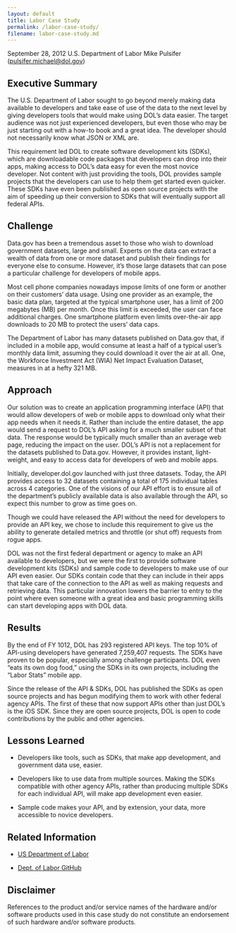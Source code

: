 ```yaml
---
layout: default
title: Labor Case Study
permalink: /labor-case-study/
filename: labor-case-study.md
---
```


September 28, 2012
U.S. Department of Labor
Mike Pulsifer (pulsifer.michael@dol.gov)

## Executive Summary

The U.S. Department of Labor sought to go beyond merely making data available to developers and take ease of use of the data to the next level by giving developers tools that would make using DOL’s data easier. The target audience was not just experienced developers, but even those who may be just starting out with a how-to book and a great idea. The developer should not necessarily know what JSON or XML are.

This requirement led DOL to create software development kits (SDKs), which are downloadable code packages that developers can drop into their apps, making access to DOL’s data easy for even the most novice developer. Not content with just providing the tools, DOL provides sample projects that the developers can use to help them get started even quicker. These SDKs have even been published as open source projects with the aim of speeding up their conversion to SDKs that will eventually support all federal APIs.

## Challenge

Data.gov has been a tremendous asset to those who wish to download government datasets, large and small. Experts on the data can extract a wealth of data from one or more dataset and publish their findings for everyone else to consume. However, it’s those large datasets that can pose a particular challenge for developers of mobile apps.

Most cell phone companies nowadays impose limits of one form or another on their customers’ data usage. Using one provider as an example, the basic data plan, targeted at the typical smartphone user, has a limit of 200 megabytes (MB) per month. Once this limit is exceeded, the user can face additional charges. One smartphone platform even limits over-the-air app downloads to 20 MB to protect the users’ data caps.

The Department of Labor has many datasets published on Data.gov that, if included in a mobile app, would consume at least a half of a typical user’s monthly data limit, assuming they could download it over the air at all. One, the Workforce Investment Act (WIA) Net Impact Evaluation Dataset, measures in at a hefty 321 MB.

## Approach

Our solution was to create an application programming interface (API) that would allow developers of web or mobile apps to download only what their app needs when it needs it. Rather than include the entire dataset, the app would send a request to DOL’s API asking for a much smaller subset of that data. The response would be typically much smaller than an average web page, reducing the impact on the user. DOL’s API is not a replacement for the datasets published to Data.gov. However, it provides instant, light-weight, and easy to access data for developers of web and mobile apps.

Initially, developer.dol.gov launched with just three datasets. Today, the API provides access to 32 datasets containing a total of 175 individual tables across 4 categories. One of the visions of our API effort is to ensure all of the department’s publicly available data is also available through the API, so expect this number to grow as time goes on.

Though we could have released the API without the need for developers to provide an API key, we chose to include this requirement to give us the ability to generate detailed metrics and throttle (or shut off) requests from rogue apps.

DOL was not the first federal department or agency to make an API available to developers, but we were the first to provide software development kits (SDKs) and sample code to developers to make use of our API even easier. Our SDKs contain code that they can include in their apps that take care of the connection to the API as well as making requests and retrieving data. This particular innovation lowers the barrier to entry to the point where even someone with a great idea and basic programming skills can start developing apps with DOL data.

## Results

By the end of FY 1012, DOL has 293 registered API keys. The top 10% of API-using developers have generated 7,259,407 requests. The SDKs have proven to be popular, especially among challenge participants. DOL even “eats its own dog food,” using the SDKs in its own projects, including the “Labor Stats” mobile app.

Since the release of the API & SDKs, DOL has published the SDKs as open source projects and has begun modifying them to work with other federal agency APIs. The first of these that now support APIs other than just DOL’s is the iOS SDK. Since they are open source projects, DOL is open to code contributions by the public and other agencies.

## Lessons Learned

* Developers like tools, such as SDKs, that make app development, and government data use, easier.

* Developers like to use data from multiple sources. Making the SDKs compatible with other agency APIs, rather than producing multiple SDKs for each individual API, will make app development even easier.

* Sample code makes your API, and by extension, your data, more accessible to novice developers.


## Related Information

* [US Department of Labor](http://developer.dol.gov/)

* [Dept. of Labor GitHub](https://github.com/USDepartmentofLabor)

## Disclaimer

References to the product and/or service names of the hardware and/or software products used in this case study do not constitute an endorsement of such hardware and/or software products.

